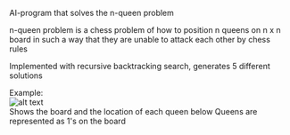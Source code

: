 AI-program that solves the n-queen problem

n-queen problem is a chess problem of how to position n queens on n x n board in such a way that they are unable to attack each other by chess rules

Implemented with recursive backtracking search, generates 5 different solutions

Example:  
![alt text](https://github.com/LuckyKot/Recursive_Backtracking/blob/848834df8b179efdc7565f65bb7037a033bbb56d/example.png)  
Shows the board and the location of each queen below
Queens are represented as 1's on the board

